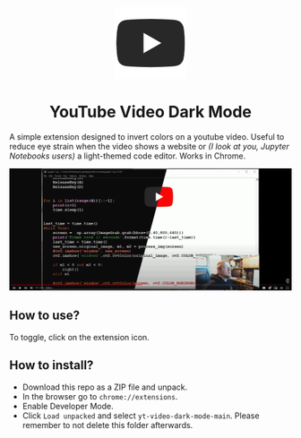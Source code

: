 <p align="center"><img src="images/icon-128.png"></p>
<h1 align="center">YouTube Video Dark Mode</h1>

A simple extension designed to invert colors on a youtube video. Useful to reduce eye strain when the video shows a website or *(I look at you, Jupyter Notebooks users)* a light-themed code editor. Works in Chrome.


![alt text](https://raw.githubusercontent.com/lf-netizen/yt-video-dark-mode/main/media/yt_comp.png)

## How to use?
To toggle, click on the extension icon.

## How to install?
* Download this repo as a ZIP file and unpack.
* In the browser go to `chrome://extensions`.
* Enable Developer Mode.
* Click `Load unpacked` and select `yt-video-dark-mode-main`. Please remember to not delete this folder afterwards.